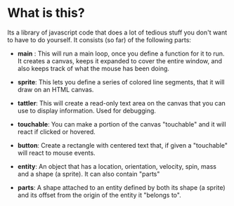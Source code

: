 # What is this?

Its a library of javascript code that does a lot of tedious stuff you don't want to have to do yourself.  It consists (so far) of the following parts:

  * **main** : This will run a main loop, once you define a function for it to run. It creates a canvas, keeps it expanded to cover the entire window, and also keeps track of what the mouse has been doing.
  
  * **sprite**: This lets you define a series of colored line segments, that it will draw on an HTML canvas.
  
  * **tattler**: This will create a read-only text area on the canvas that you can use to display information. Used for debugging.
  
  * **touchable**: You can make a portion of the canvas "touchable" and it will react if clicked or hovered.

  * **button**: Create a rectangle with centered text that, if given a "touchable" will react to mouse events.
  
  * **entity**: An object that has a location, orientation, velocity, spin, mass and a shape (a sprite). It can also contain "parts"
  
  * **parts**: A shape attached to an entity defined by both its shape (a sprite) and its offset from the origin of the entity it "belongs to".
  



